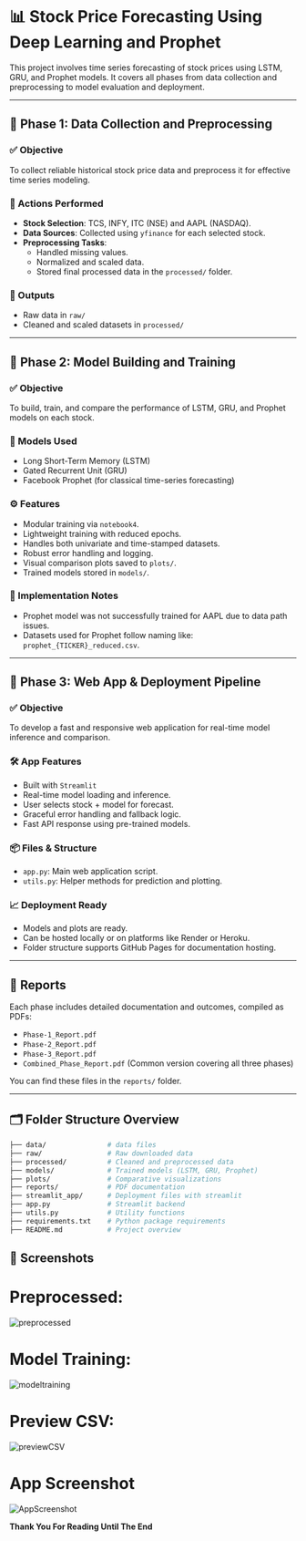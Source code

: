 # 📊 Stock Price Forecasting Using Deep Learning and Prophet

This project involves time series forecasting of stock prices using LSTM, GRU, and Prophet models. It covers all phases from data collection and preprocessing to model evaluation and deployment.

---

## 📁 Phase 1: Data Collection and Preprocessing

### ✅ Objective
To collect reliable historical stock price data and preprocess it for effective time series modeling.

### 📌 Actions Performed
- **Stock Selection**: TCS, INFY, ITC (NSE) and AAPL (NASDAQ).
- **Data Sources**: Collected using `yfinance` for each selected stock.
- **Preprocessing Tasks**:
  - Handled missing values.
  - Normalized and scaled data.
  - Stored final processed data in the `processed/` folder.

### 📂 Outputs
- Raw data in `raw/`
- Cleaned and scaled datasets in `processed/`

---

## 📁 Phase 2: Model Building and Training

### ✅ Objective
To build, train, and compare the performance of LSTM, GRU, and Prophet models on each stock.

### 🧠 Models Used
- Long Short-Term Memory (LSTM)
- Gated Recurrent Unit (GRU)
- Facebook Prophet (for classical time-series forecasting)

### ⚙️ Features
- Modular training via `notebook4`.
- Lightweight training with reduced epochs.
- Handles both univariate and time-stamped datasets.
- Robust error handling and logging.
- Visual comparison plots saved to `plots/`.
- Trained models stored in `models/`.

### 📌 Implementation Notes
- Prophet model was not successfully trained for AAPL due to data path issues.
- Datasets used for Prophet follow naming like: `prophet_{TICKER}_reduced.csv`.

---

## 📁 Phase 3: Web App & Deployment Pipeline

### ✅ Objective
To develop a fast and responsive web application for real-time model inference and comparison.

### 🛠️ App Features
- Built with `Streamlit`
- Real-time model loading and inference.
- User selects stock + model for forecast.
- Graceful error handling and fallback logic.
- Fast API response using pre-trained models.

### 📦 Files & Structure
- `app.py`: Main web application script.
- `utils.py`: Helper methods for prediction and plotting.

### 📈 Deployment Ready
- Models and plots are ready.
- Can be hosted locally or on platforms like Render or Heroku.
- Folder structure supports GitHub Pages for documentation hosting.

---

## 📂 Reports

Each phase includes detailed documentation and outcomes, compiled as PDFs:
- `Phase-1_Report.pdf`
- `Phase-2_Report.pdf`
- `Phase-3_Report.pdf`
- `Combined_Phase_Report.pdf` (Common version covering all three phases)

You can find these files in the `reports/` folder.

---

## 🗂️ Folder Structure Overview

```bash
├── data/               # data files
├── raw/                # Raw downloaded data
├── processed/          # Cleaned and preprocessed data
├── models/             # Trained models (LSTM, GRU, Prophet)
├── plots/              # Comparative visualizations
├── reports/            # PDF documentation
├── streamlit_app/      # Deployment files with streamlit
├── app.py              # Streamlit backend
├── utils.py            # Utility functions
├── requirements.txt    # Python package requirements
├── README.md           # Project overview
```
## 📸 Screenshots
# Preprocessed:
![preprocessed](https://github.com/user-attachments/assets/f8566906-d331-4446-852f-75f21807be33)

# Model Training:
![modeltraining](https://github.com/user-attachments/assets/c31437b0-2801-4bbc-b740-c1b4572cdb10)

# Preview CSV:
![previewCSV](https://github.com/user-attachments/assets/b8e0dea8-56a5-4f7c-8e7c-9659e73316c2)

# App Screenshot
![AppScreenshot](https://github.com/user-attachments/assets/4bc56a93-6e7a-45a5-aac2-1b85d1124dab)

**Thank You For Reading Until The End**
